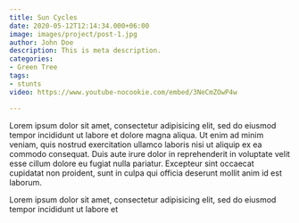 ```yaml
---
title: Sun Cycles
date: 2020-05-12T12:14:34.000+06:00
image: images/project/post-1.jpg
author: John Doe
description: This is meta description.
categories:
- Green Tree
tags:
- stunts
video: https://www.youtube-nocookie.com/embed/3NeCmZOwP4w

---
```

Lorem ipsum dolor sit amet, consectetur adipisicing elit, sed do eiusmod tempor incididunt ut labore
et dolore magna aliqua. Ut enim ad minim veniam, quis nostrud exercitation ullamco laboris nisi ut aliquip
ex ea commodo consequat. Duis aute irure dolor in reprehenderit in voluptate velit esse cillum dolore eu
fugiat nulla pariatur. Excepteur sint occaecat cupidatat non proident, sunt in culpa qui officia deserunt
mollit anim id est laborum.

Lorem ipsum dolor sit amet, consectetur adipisicing elit, sed do eiusmod tempor incididunt ut labore et